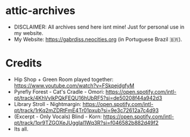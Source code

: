 # attic-archives
* DISCLAIMER: All archives send here isnt mine! Just for personal use in my website.
* My Website: https://gabrdiss.neocities.org (in Portuguese Brazil 🇧🇷).
# Credits
* Hip Shop + Green Room played together: https://www.youtube.com/watch?v=FSkpejdgfyM
* Pyrefly Forest - Cat's Cradle - Omori: https://open.spotify.com/intl-pt/track/4KhVvlkPQkFEQU16hUbRF5?si=de50208f44a942d3
* Library Stroll - Nightmargin: https://open.spotify.com/intl-pt/track/1rKq2mZDRtFmE4Tr01pxub?si=9e3c72612a7c4d93
* (Excerpt - Only Vocals) Blind - Korn: https://open.spotify.com/intl-pt/track/1pr9TZGOXeJUggIal1Wq3R?si=f046582b882d49f2
* Its all.


